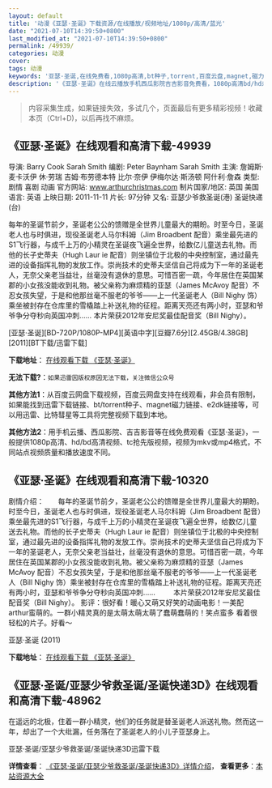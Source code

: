 ```yaml
---
layout: default
title: '动漫《亚瑟·圣诞》下载资源/在线播放/视频地址/1080p/高清/蓝光'
date: "2021-07-10T14:39:50+0800"
last_modified_at: "2021-07-10T14:39:50+0800"
permalink: /49939/
categories: 动漫
cover:
tags: 动漫
keywords: '亚瑟·圣诞,在线免费看,1080p高清,bt种子,torrent,百度云盘,magnet,磁力链,迅雷下载资源'
description: '《亚瑟·圣诞》在线云播放手机西瓜影院吉吉影音免费看，1080p高清bd/hd未删减完整版和tc抢先枪版，mkv/mp4格式，附带bt/torrent种子、magnet/磁力链、百度云盘、网盘资源迅雷下载链接'
---
```


>内容采集生成，如果链接失效，多试几个，页面最后有更多精彩视频！收藏本页（Ctrl+D)，以后再找不麻烦。


## 《亚瑟·圣诞》在线观看和高清下载-49939

导演: Barry Cook Sarah Smith 编剧: Peter Baynham Sarah Smith 主演: 詹姆斯·麦卡沃伊 休·劳瑞 吉姆·布劳德本特 比尔·奈伊 伊梅尔达·斯汤顿 阿什利·詹森 类型: 剧情 喜剧 动画 官方网站: www.arthurchristmas.com 制片国家/地区: 英国 美国 语言: 英语 上映日期: 2011-11-11 片长: 97分钟 又名: 亚瑟少爷救圣诞(港) 圣诞快递(台)

每年的圣诞节前夕，圣诞老公公的馈赠是全世界儿童最大的期盼。时至今日，圣诞老人也与时俱进，现役圣诞老人马尔科姆（Jim Broadbent 配音）乘坐最先进的S1飞行器，与成千上万的小精灵在圣诞夜飞遍全世界，给数亿儿童送去礼物。而他的长子史蒂夫（Hugh Laur ie 配音）则坐镇位于北极的中央控制室，通过最先进的设备指挥礼物的发放工作。崇尚技术的史蒂夫坚信自己将成为下一年的圣诞老人，无奈父亲老当益壮，丝毫没有退休的意思。可惜百密一疏，今年居住在英国某郡的小女孩没能收到礼物。被父亲称为麻烦精的亚瑟（James McAvoy 配音）不忍女孩失望，于是和他那丝毫不服老的爷爷——上一代圣诞老人（Bill Nighy 饰）乘坐被封存在仓库里的雪橇踏上补送礼物的征程。距离天亮还有两小时，亚瑟和爷爷争分夺秒向英国冲刺…… 本片荣获2012年安尼奖最佳配音奖（Bill Nighy）。


[亚瑟·圣诞][BD-720P/1080P-MP4][英语中字][豆瓣7.6分][2.45GB/4.38GB][2011][BT下载/迅雷下载]

**下载地址**： [在线观看下载 《亚瑟·圣诞》](https://www.btdx8.com/torrent/arthur_christmas_2011.html) 


**无法下载?**：`如果迅雷因版权原因无法下载，关注微信公众号 `

**其他方法1**：从百度云网盘下载视频，百度云网盘支持在线观看，非会员有限制，如果能找到迅雷下载链接、bt/torrent种子、magnet磁力链接、e2dk链接等，可以用迅雷、比特彗星等工具将完整视频下载到本地。

**其他方法2**：用手机云播、西瓜影院、吉吉影音等在线免费观看《亚瑟·圣诞》，一般提供1080p高清、hd/bd高清视频、tc抢先版视频，视频为mkv或mp4格式，不同站点视频质量和播放速度不同。


## 《亚瑟·圣诞》在线观看和高清下载-10320

剧情介绍：　　每年的圣诞节前夕，圣诞老公公的馈赠是全世界儿童最大的期盼。时至今日，圣诞老人也与时俱进，现役圣诞老人马尔科姆（Jim Broadbent 配音）乘坐最先进的S1飞行器，与成千上万的小精灵在圣诞夜飞遍全世界，给数亿儿童送去礼物。而他的长子史蒂夫（Hugh Laur ie 配音）则坐镇位于北极的中央控制室，通过最先进的设备指挥礼物的发放工作。崇尚技术的史蒂夫坚信自己将成为下一年的圣诞老人，无奈父亲老当益壮，丝毫没有退休的意思。可惜百密一疏，今年居住在英国某郡的小女孩没能收到礼物。被父亲称为麻烦精的亚瑟（James McAvoy 配音）不忍女孩失望，于是和他那丝毫不服老的爷爷——上一代圣诞老人（Bill Nighy 饰）乘坐被封存在仓库里的雪橇踏上补送礼物的征程。距离天亮还有两小时，亚瑟和爷爷争分夺秒向英国冲刺……  　　本片荣获2012年安尼奖最佳配音奖（Bill Nighy）。 影评：很好看！暖心又萌又好笑的动画电影！一美配arthur蛮萌的。一群小精灵真的是太萌太萌太萌了蠢萌蠢萌的！笑点蛮多 看着很轻松的片子。好看～


亚瑟·圣诞 (2011)

**下载地址**： [在线观看下载 《亚瑟·圣诞》](https://www.btbtdy.me/btdy/dy8436.html) 


## 《亚瑟·圣诞/亚瑟少爷救圣诞/圣诞快递3D》在线观看和高清下载-48962

在遥远的北极，住着一群小精灵，他们的任务就是替圣诞老人派送礼物。然而这一年，却出了一个大纰漏，任务落在了圣诞老人的小儿子亚瑟身上。


亚瑟·圣诞/亚瑟少爷救圣诞/圣诞快递3D迅雷下载

**详情查看**： [《亚瑟·圣诞/亚瑟少爷救圣诞/圣诞快递3D》详情介绍](/movie/48962/)， **查看更多**：[本站资源大全](/movie/t/all/)

